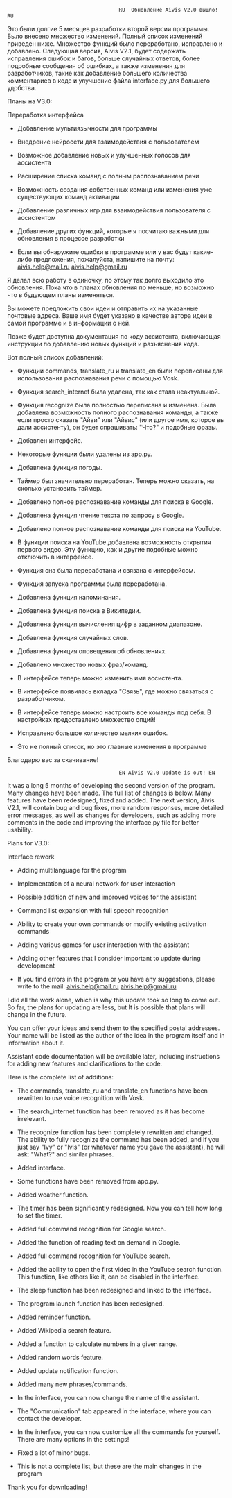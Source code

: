                                         RU  Обновление Aivis V2.0 вышло!   RU
Это были долгие 5 месяцев разработки второй версии программы. Было внесено множество изменений. Полный список изменений приведен ниже. Множество функций было переработано, исправлено и добавлено. Следующая версия, Aivis V2.1, будет содержать исправления ошибок и багов, больше случайных ответов, более подробные сообщения об ошибках, а также изменения для разработчиков, такие как добавление большего количества комментариев в коде и улучшение файла interface.py для большего удобства.

Планы на V3.0:

Переработка интерфейса
- Добавление мультиязычности для программы
- Внедрение нейросети для взаимодействия с пользователем
- Возможное добавление новых и улучшенных голосов для ассистента
- Расширение списка команд с полным распознаванием речи
- Возможность создания собственных команд или изменения уже существующих команд активации
- Добавление различных игр для взаимодействия пользователя с ассистентом
- Добавление других функций, которые я посчитаю важными для обновления в процессе разработки

- Если вы обнаружите ошибки в программе или у вас будут какие-либо предложения, пожалуйста, напишите на почту:
aivis.help@mail.ru
aivis.help@gmail.ru

Я делал всю работу в одиночку, по этому так долго выходило это обновления. Пока что в планах обновления по меньше, но
возможно что в будующем планы изменяться.

Вы можете предложить свои идеи и отправить их на указанные почтовые адреса. Ваше имя будет указано в качестве автора идеи в
самой программе и в информации о ней.

Позже будет доступна документация по коду ассистента, включающая инструкции по добавлению новых функций и разъяснения кода.

Вот полный список добавлений:

- Функции commands, translate_ru и translate_en были переписаны для использования распознавания речи с помощью Vosk.
- Функция search_internet была удалена, так как стала неактуальной.
- Функция recognize была полностью переписана и изменена. Была добавлена возможность полного распознавания команды, а также если просто сказать "Айви" или "Айвис" (или другое имя, которое вы дали ассистенту), он будет спрашивать: "Что?" и подобные фразы.
- Добавлен интерфейс.
- Некоторые функции были удалены из app.py.
- Добавлена функция погоды.
- Таймер был значительно переработан. Теперь можно сказать, на сколько установить таймер.
- Добавлено полное распознавание команды для поиска в Google.
- Добавлена функция чтение текста по запросу в Google.
- Добавлено полное распознавание команды для поиска на YouTube.
- В функции поиска на YouTube добавлена возможность открытия первого видео. Эту функцию, как и другие подобные можно отключить в интерфейсе.
- Функция сна была переработана и связана с интерфейсом.
- Функция запуска программы была переработана.
- Добавлена функция напоминания.
- Добавлена функция поиска в Википедии.
- Добавлена функция вычисления цифр в заданном диапазоне.
- Добавлена функция случайных слов.
- Добавлена функция оповещения об обновлениях.
- Добавлено множество новых фраз/команд.
- В интерфейсе теперь можно изменить имя ассистента.
- В интерфейсе появилась вкладка "Связь", где можно связаться с разработчиком.
- В интерфейсе теперь можно настроить все команды под себя. В настройках предоставлено множество опций!
- Исправлено большое количество мелких ошибок.

- Это не полный список, но это главные изменения в программе

Благодарю вас за скачивание!

                                        EN Aivis V2.0 update is out! EN
It was a long 5 months of developing the second version of the program. Many changes have been made. The full list of changes is below. Many features have been redesigned, fixed and added. The next version, Aivis V2.1, will contain bug and bug fixes, more random responses, more detailed error messages, as well as changes for developers, such as adding more comments in the code and improving the interface.py file for better usability.

Plans for V3.0:

Interface rework
- Adding multilanguage for the program
- Implementation of a neural network for user interaction
- Possible addition of new and improved voices for the assistant
- Command list expansion with full speech recognition
- Ability to create your own commands or modify existing activation commands
- Adding various games for user interaction with the assistant
- Adding other features that I consider important to update during development

- If you find errors in the program or you have any suggestions, please write to the mail:
aivis.help@mail.ru
aivis.help@gmail.ru

I did all the work alone, which is why this update took so long to come out. So far, the plans for updating are less, but
It is possible that plans will change in the future.

You can offer your ideas and send them to the specified postal addresses. Your name will be listed as the author of the idea in
the program itself and in information about it.

Assistant code documentation will be available later, including instructions for adding new features and clarifications to the code.

Here is the complete list of additions:

- The commands, translate_ru and translate_en functions have been rewritten to use voice recognition with Vosk.
- The search_internet function has been removed as it has become irrelevant.
- The recognize function has been completely rewritten and changed. The ability to fully recognize the command has been added, and if you just say "Ivy" or "Ivis" (or whatever name you gave the assistant), he will ask: "What?" and similar phrases.
- Added interface.
- Some functions have been removed from app.py.
- Added weather function.
- The timer has been significantly redesigned. Now you can tell how long to set the timer.
- Added full command recognition for Google search.
- Added the function of reading text on demand in Google.
- Added full command recognition for YouTube search.
- Added the ability to open the first video in the YouTube search function. This function, like others like it, can be disabled in the interface.
- The sleep function has been redesigned and linked to the interface.
- The program launch function has been redesigned.
- Added reminder function.
- Added Wikipedia search feature.
- Added a function to calculate numbers in a given range.
- Added random words feature.
- Added update notification function.
- Added many new phrases/commands.
- In the interface, you can now change the name of the assistant.
- The "Communication" tab appeared in the interface, where you can contact the developer.
- In the interface, you can now customize all the commands for yourself. There are many options in the settings!
- Fixed a lot of minor bugs.

- This is not a complete list, but these are the main changes in the program

Thank you for downloading!
